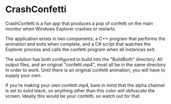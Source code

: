 # CrashConfetti

CrashConfetti is a fun app that produces a pop of confetti on the main monitor when Windows Explorer crashes or restarts.

The application exists in two components; a C++ program that performs the animation and exits when complete, and a C# script that watches the Explorer process and calls the confetti program when all instances exit.

The solution has both configured to build into the "BuildBoth" directory. All output files, and an original "confetti.mp4", must all be in the same directory in order to work. Until there is an original confetti animation, you will have to supply your own.

If you're making your own confetti.mp4, bare in mind that the alpha channel is set to solid black, so anything other than this color will obfuscate the screen. Ideally this would be your confetti, so watch out for that.